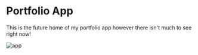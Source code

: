 Portfolio App
==========

This is the future home of my portfolio app however there isn't much to see right now!



![app][image]

[image]:https://www.dropbox.com/s/fqq80bhy8nv4tv0/%E3%82%B9%E3%82%AF%E3%83%AA%E3%83%BC%E3%83%B3%E3%82%B7%E3%83%A7%E3%83%83%E3%83%88%202014-01-14%2023.07.18.png "App screen"
